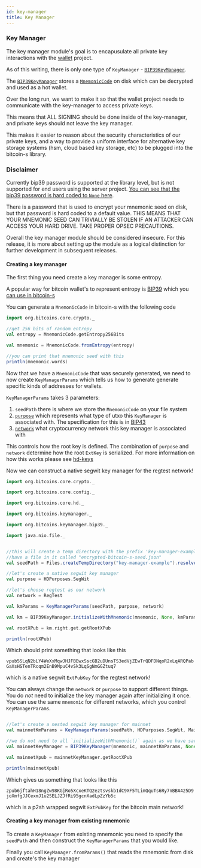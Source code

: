 ```yaml
---
id: key-manager
title: Key Manager
---
```



### Key Manager

The key manager module's goal is to encapusulate all private key interactions with the [wallet](../wallet/wallet.md) project.

As of this writing, there is only one type of `KeyManager` - [`BIP39KeyManager`](../../key-manager/src/main/scala/org/bitcoins/keymanager/bip39/BIP39KeyManager.scala). 

The [`BIP39KeyManager`](../../key-manager/src/main/scala/org/bitcoins/keymanager/bip39/BIP39KeyManager.scala) stores a [`MnemonicCode`](../../core/src/main/scala/org/bitcoins/core/crypto/MnemonicCode.scala) on disk which can be decrypted and used as a hot wallet.
 
Over the long run, we want to make it so that the wallet project needs to communicate with the key-manager to access private keys.

This means that ALL SIGNING should be done inside of the key-manager, and private keys should not leave the key manager.

This makes it easier to reason about the security characteristics of our private keys, and a way to provide a uniform interface for alternative key storage systems (hsm, cloud based key storage, etc) to be plugged into the bitcoin-s library.

### Disclaimer 

Currently bip39 password is supported at the library level, but is not supported for end users using the server project. 
[You can see that the bip39 password is hard coded to `None` here](https://github.com/bitcoin-s/bitcoin-s/blob/e387d075b0ff2e0a0fec15788fcb48e4ddc4d9d5/app/server/src/main/scala/org/bitcoins/server/Main.scala#L53).

There is a password that is used to encrypt your mnemonic seed on disk, but that password is hard coded to a default value. 
THIS MEANS THAT YOUR MNEMONIC SEED CAN TRIVIALLY BE STOLEN IF AN ATTACKER CAN ACCESS YOUR HARD DRIVE. 
TAKE PROPER OPSEC PRECAUTIONS.

Overall the key manager module should be considered insecure. For this release, it is more about setting up the module 
as a logical distinction for further development in subsequent releases.

#### Creating a key manager

The first thing you need create a key manager is some entropy.

A popular way for bitcoin wallet's to represent entropy is [BIP39](https://github.com/bitcoin/bips/blob/master/bip-0039.mediawiki) which you [can use in bitcoin-s](../../core/src/main/scala/org/bitcoins/core/crypto/BIP39Seed.scala)

You can generate a `MnemonicCode` in bitcoin-s with the following code

```scala mdoc:to-string
import org.bitcoins.core.crypto._

//get 256 bits of random entropy
val entropy = MnemonicCode.getEntropy256Bits

val mnemonic = MnemonicCode.fromEntropy(entropy)

//you can print that mnemonic seed with this
println(mnemonic.words)
```

Now that we have a `MnemonicCode` that was securely generated, we need to now create `KeyManagerParams` which tells us how to generate
generate specific kinds of addresses for wallets.

`KeyManagerParams` takes 3 parameters:

1. `seedPath` there is where we store the `MnemonicCode` on your file system
2. [`purpose`](../../core/src/main/scala/org/bitcoins/core/hd/HDPurpose.scala) which represents what type of utxo this `KeyManager` is associated with. The specification for this is in [BIP43](https://github.com/bitcoin/bips/blob/master/bip-0043.mediawiki)
3. [`network`](../../core/src/main/scala/org/bitcoins/core/config/NetworkParameters.scala) what cryptocurrency network this key manager is associated with


This controls how the root key is defined. The combination of `purpose` and `network` determine how the root `ExtKey` is serialized. For more information on how this works please see [hd-keys](../core/hd-keys.md)

Now we can construct a native segwit key manager for the regtest network!
```scala mdoc:invisible
import org.bitcoins.core.crypto._

import org.bitcoins.core.config._

import org.bitcoins.core.hd._

import org.bitcoins.keymanager._

import org.bitcoins.keymanager.bip39._

import java.nio.file._

```

```scala mdoc:to-string

//this will create a temp directory with the prefix 'key-manager-example` that will
//have a file in it called "encrypted-bitcoin-s-seed.json"
val seedPath = Files.createTempDirectory("key-manager-example").resolve(WalletStorage.ENCRYPTED_SEED_FILE_NAME)

//let's create a native segwit key manager
val purpose = HDPurposes.SegWit

//let's choose regtest as our network
val network = RegTest

val kmParams = KeyManagerParams(seedPath, purpose, network)

val km = BIP39KeyManager.initializeWithMnemonic(mnemonic, None, kmParams)

val rootXPub = km.right.get.getRootXPub

println(rootXPub)
```

Which should print something that looks like this

`vpub5SLqN2bLY4WeXxMqwJHJFBEwxSscGB2uDUnsTS3edVjZEwTrQDFDNqoR2xLqARQPabGaXsHSTenTRcqm2EnB9MpuC4vSk3LqSgNmGGZtuq7`

which is a native segwit `ExtPubKey` for the regtest network!

You can always change the `network` or `purpose` to support different things. You do _not_ need to initialize the key manager
again after initializing it once. You can use the same `mnemonic` for different networks, which you control `KeyManagerParams`.

```scala mdoc:to-string

//let's create a nested segwit key manager for mainnet
val mainnetKmParams = KeyManagerParams(seedPath, HDPurposes.SegWit, MainNet)

//we do not need to all `initializeWithMnemonic()` again as we have saved the seed to dis
val mainnetKeyManager = BIP39KeyManager(mnemonic, mainnetKmParams, None)

val mainnetXpub = mainnetKeyManager.getRootXPub

println(mainnetXpub)
```

Which gives us something that looks like this

`zpub6jftahH18ngZw98KGjRo5XcxeKTQ2eztsvskb1dC9XF5TLimQquTs6Ry7nBBA425D9joXmfgJJCexmJ1u2SELJZJfRi95gcnXadLpZzYb5c`

which is a p2sh wrapped segwit `ExtPubKey` for the bitcoin main network!

#### Creating a key manager from existing mnemonic

To create a `KeyManager` from existing mnemonic you need to specify the `seedPath` and then construct the `KeyManagerParams` that you would like.

Finally you call `KeyManager.fromParams()` that reads the mnemonic from disk and create's the key manager